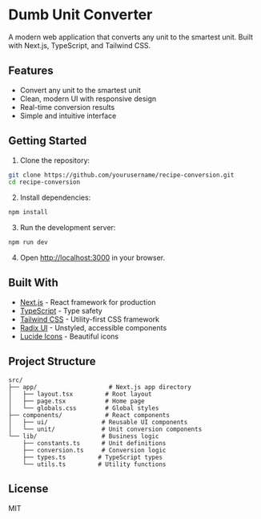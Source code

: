 # Dumb Unit Converter

A modern web application that converts any unit to the smartest unit. Built with Next.js, TypeScript, and Tailwind CSS.

## Features

- Convert any unit to the smartest unit
- Clean, modern UI with responsive design
- Real-time conversion results
- Simple and intuitive interface

## Getting Started

1. Clone the repository:
```bash
git clone https://github.com/yourusername/recipe-conversion.git
cd recipe-conversion
```

2. Install dependencies:
```bash
npm install
```

3. Run the development server:
```bash
npm run dev
```

4. Open [http://localhost:3000](http://localhost:3000) in your browser.

## Built With

- [Next.js](https://nextjs.org/) - React framework for production
- [TypeScript](https://www.typescriptlang.org/) - Type safety
- [Tailwind CSS](https://tailwindcss.com/) - Utility-first CSS framework
- [Radix UI](https://www.radix-ui.com/) - Unstyled, accessible components
- [Lucide Icons](https://lucide.dev/) - Beautiful icons

## Project Structure

```
src/
├── app/                    # Next.js app directory
│   ├── layout.tsx         # Root layout
│   ├── page.tsx           # Home page
│   └── globals.css        # Global styles
├── components/            # React components
│   ├── ui/               # Reusable UI components
│   └── unit/             # Unit conversion components
└── lib/                  # Business logic
    ├── constants.ts      # Unit definitions
    ├── conversion.ts     # Conversion logic
    ├── types.ts         # TypeScript types
    └── utils.ts         # Utility functions
```

## License

MIT
